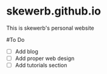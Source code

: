 skewerb.github.io
=================

This is skewerb's personal website

#To Do
- [ ] Add blog
- [ ] Add proper web design
- [ ] Add tutorials section
